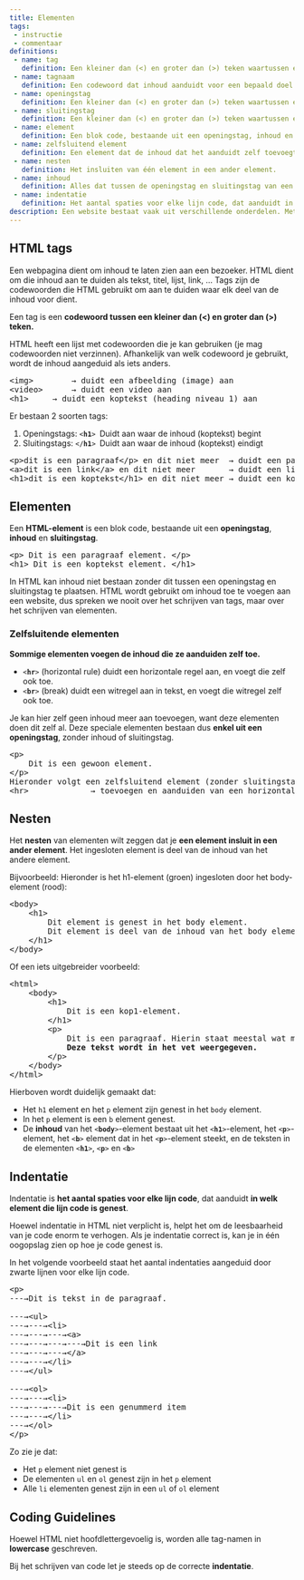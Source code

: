 ```yaml
---
title: Elementen
tags: 
 - instructie
 - commentaar
definitions: 
 - name: tag
   definition: Een kleiner dan (<) en groter dan (>) teken waartussen een codewoord staat.
 - name: tagnaam
   definition: Een codewoord dat inhoud aanduidt voor een bepaald doel.
 - name: openingstag
   definition: Een kleiner dan (<) en groter dan (>) teken waartussen een codewoord staat, dat aanduidt waar de inhoud begint.
 - name: sluitingstag
   definition: Een kleiner dan (<) en groter dan (>) teken waartussen een forward slash en codewoord staat, dat aanduidt waar de inhoud eindigt.
 - name: element
   definition: Een blok code, bestaande uit een openingstag, inhoud en sluitingstag.
 - name: zelfsluitend element
   definition: Een element dat de inhoud dat het aanduidt zelf toevoegt. Dit element heeft daarom enkel een openingstag.
 - name: nesten
   definition: Het insluiten van één element in een ander element.
 - name: inhoud
   definition: Alles dat tussen de openingstag en sluitingstag van een element staat.
 - name: indentatie
   definition: Het aantal spaties voor elke lijn code, dat aanduidt in welk element die lijn code is genest.
description: Een website bestaat vaak uit verschillende onderdelen. Met HTML worden die onderdelen door jou, de ontwikkelaar, correct aangeduid. In dit hoofdstuk wordt uitgelegd hoe HTML jou daartoe in staat stelt.
---
```



## HTML tags

Een webpagina dient om inhoud te laten zien aan een bezoeker. HTML dient om die inhoud aan te duiden als tekst, titel, lijst, link, … Tags zijn de codewoorden die HTML gebruikt om aan te duiden waar elk deel van de inhoud voor dient.

Een tag is een **codewoord tussen een kleiner dan (&lt;) en groter dan (>) teken.**

HTML heeft een lijst met codewoorden die je kan gebruiken (je mag codewoorden niet verzinnen). Afhankelijk van welk codewoord je gebruikt, wordt de inhoud aangeduid als iets anders.


<pre class="prettyprint">
&lt;img>		→ duidt een afbeelding (image) aan
&lt;video>		→ duidt een video aan
&lt;h1>		→ duidt een koptekst (heading niveau 1) aan
</pre>


Er bestaan 2 soorten tags:



1. Openingstags:		<code>&lt;<strong>h1</strong>>		</code>Duidt aan waar de inhoud (koptekst) begint
2. Sluitingstags:		<code>&lt;/<strong>h1</strong>>		</code>Duidt aan waar de inhoud (koptekst) eindigt

<pre class="prettyprint">
&lt;p>dit is een paragraaf&lt;/p> en dit niet meer	→ duidt een paragraaf aan
&lt;a>dit is een link&lt;/a> en dit niet meer		→ duidt een link aan
&lt;h1>dit is een koptekst&lt;/h1> en dit niet meer	→ duidt een koptekst aan
</pre>




## Elementen

Een **HTML-element** is een blok code, bestaande uit een **openingstag**, **inhoud** en **sluitingstag**.


<pre class="prettyprint">
&lt;p> Dit is een paragraaf element. &lt;/p>
&lt;h1> Dit is een koptekst element. &lt;/h1>
</pre>


In HTML kan inhoud niet bestaan zonder dit tussen een openingstag en sluitingstag te plaatsen. HTML wordt gebruikt om inhoud toe te voegen aan een website, dus spreken we nooit over het schrijven van tags, maar over het schrijven van elementen.


### Zelfsluitende elementen

**Sommige elementen voegen de inhoud die ze aanduiden zelf toe.** 



*   <code>&lt;<strong>hr</strong>></code> (horizontal rule) duidt een horizontale regel aan, en voegt die zelf ook toe.
*   <code>&lt;<strong>br</strong>></code> (break) duidt een witregel aan in tekst, en voegt die witregel zelf ook toe.

Je kan hier zelf geen inhoud meer aan toevoegen, want deze elementen doen dit zelf al. Deze speciale elementen bestaan dus <strong>enkel uit een openingstag</strong>, zonder inhoud of sluitingstag.


<pre class="prettyprint">
&lt;p>
	Dit is een gewoon element.
&lt;/p>
Hieronder volgt een zelfsluitend element (zonder sluitingstag!):
&lt;hr>				→ toevoegen en aanduiden van een horizontale lijn
</pre>



## Nesten

Het **nesten** van elementen wilt zeggen dat je **een element insluit in een ander element**. Het ingesloten element is deel van de inhoud van het andere element.

Bijvoorbeeld: Hieronder is het h1-element (groen) ingesloten door het body-element (rood):


<pre class="prettyprint">
&lt;body>
	&lt;h1>
		Dit element is genest in het body element.
		Dit element is deel van de inhoud van het body element.
	&lt;/h1>
&lt;/body>
</pre>


Of een iets uitgebreider voorbeeld:


<pre class="prettyprint">
&lt;html>
	&lt;body>
		&lt;h1>
			Dit is een kop1-element.
		&lt;/h1>
		&lt;p>
			Dit is een paragraaf. Hierin staat meestal wat meer tekst!
			<b>Deze tekst wordt in het vet weergegeven.</b>
		&lt;/p>
	&lt;/body>
&lt;/html>
</pre>


Hierboven wordt duidelijk gemaakt dat:



*   Het `h1` element en het `p` element zijn genest in het `body` element.
*   In het `p` element is een `b` element genest.
*   De **inhoud** van het <code>&lt;<strong>body</strong>></code>-element bestaat uit het <code>&lt;<strong>h1</strong>></code>-element, het <code>&lt;<strong>p</strong>></code>-element, het <code>&lt;<strong>b</strong>></code> element dat in het <code>&lt;<strong>p</strong>></code>-element steekt, en de teksten in de elementen <code>&lt;<strong>h1</strong>></code>, <code>&lt;<strong>p</strong>></code> en <code>&lt;<strong>b</strong>> </code>


## Indentatie

Indentatie is **het aantal spaties voor elke lijn code**, dat aanduidt **in welk element die lijn code is genest**.

Hoewel indentatie in HTML niet verplicht is, helpt het om de leesbaarheid van je code enorm te verhogen. Als je indentatie correct is, kan je in één oogopslag zien op hoe je code genest is.

In het volgende voorbeeld staat het aantal indentaties aangeduid door zwarte lijnen voor elke lijn code.


<pre class="prettyprint">
&lt;p>
---→Dit is tekst in de paragraaf.
	
---→&lt;ul>
---→---→&lt;li>
---→---→---→&lt;a>
---→---→---→---→Dit is een link
---→---→---→&lt;/a>
---→---→&lt;/li>
---→&lt;/ul>

---→&lt;ol>
---→---→&lt;li>
---→---→---→Dit is een genummerd item
---→---→&lt;/li>
---→&lt;/ol>
&lt;/p>
</pre>

Zo zie je dat:

*   Het `p` element niet genest is
*   De elementen `ul` en `ol` genest zijn in het `p` element
*   Alle `li` elementen genest zijn in een `ul` of `ol` element


## Coding Guidelines

Hoewel HTML niet hoofdlettergevoelig is, worden alle tag-namen in **lowercase** geschreven.

Bij het schrijven van code let je steeds op de correcte **indentatie**.

